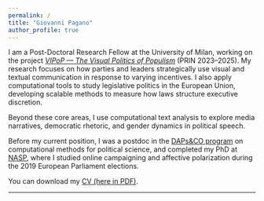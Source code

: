 ```yaml
---
permalink: /
title: "Giovanni Pagano"
author_profile: true
---
```


I am a Post-Doctoral Research Fellow at the University of Milan, working on the project [*VIPoP — The Visual Politics of Populism*](https://x.com/vipop_project) (PRIN 2023–2025). My research focuses on how parties and leaders strategically use visual and textual communication in response to varying incentives. I also apply computational tools to study legislative politics in the European Union, developing scalable methods to measure how laws structure executive discretion.

Beyond these core areas, I use computational text analysis to explore media narratives, democratic rhetoric, and gender dynamics in political speech.

Before my current position, I was a postdoc in the [DAPs&CO program](https://www.unimi.it/en/ugov/ou-structure/department-social-and-political-sciences) on computational methods for political science, and completed my PhD at [NASP](https://www.nasp.eu/training/phd-programmes/pols.html), where I studied online campaigning and affective polarization during the 2019 European Parliament elections.

You can download my [CV (here in PDF)](/files/Giovanni_Pagano_CV.pdf).

---
